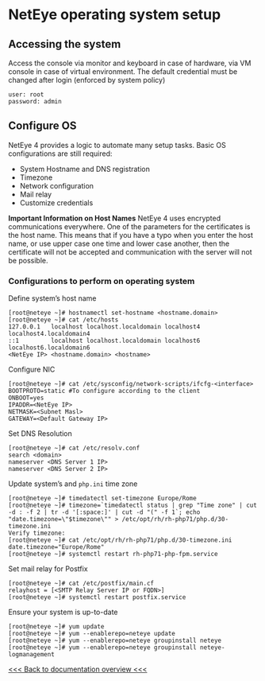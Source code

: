 # NetEye operating system setup

## Accessing the system
Access the console via monitor and keyboard in case of hardware, via VM console in case of virtual environment.
The default credential must be changed after login (enforced by system policy)
```
user: root
password: admin
```

## Configure OS

NetEye 4 provides a logic to automate many setup tasks. Basic OS configurations are still required:
- System Hostname and DNS registration
- Timezone
- Network configuration
- Mail relay
- Customize credentials

__Important Information on Host Names__
NetEye 4 uses encrypted communications everywhere. One of the parameters for the certificates is the host name. This means that if you have a typo when you enter the host name, or use upper case one time and lower case another, then the certificate will not be accepted and communication with the server will not be possible.

### Configurations to perform on operating system

Define system’s host name
```
[root@neteye ~]# hostnamectl set-hostname <hostname.domain>
[root@neteye ~]# cat /etc/hosts
127.0.0.1   localhost localhost.localdomain localhost4 localhost4.localdomain4
::1         localhost localhost.localdomain localhost6 localhost6.localdomain6
<NetEye IP> <hostname.domain> <hostname>
```

Configure NIC
```
[root@neteye ~]# cat /etc/sysconfig/network-scripts/ifcfg-<interface>
BOOTPROTO=static #To configure according to the client
ONBOOT=yes
IPADDR=<NetEye IP>
NETMASK=<Subnet Masl>
GATEWAY=<Default Gateway IP>
```
Set DNS Resolution
```
[root@neteye ~]# cat /etc/resolv.conf
search <domain>
nameserver <DNS Server 1 IP>
nameserver <DNS Server 2 IP>
```
Update system’s and `php.ini` time zone
```
[root@neteye ~]# timedatectl set-timezone Europe/Rome
[root@neteye ~]# timezone=`timedatectl status | grep "Time zone" | cut -d : -f 2 | tr -d '[:space:]' | cut -d "(" -f 1`; echo "date.timezone=\"$timezone\"" > /etc/opt/rh/rh-php71/php.d/30-timezone.ini
Verify timezone:
[root@neteye ~]# cat /etc/opt/rh/rh-php71/php.d/30-timezone.ini
date.timezone="Europe/Rome"
[root@neteye ~]# systemctl restart rh-php71-php-fpm.service
```
Set mail relay for Postfix
```
[root@neteye ~]# cat /etc/postfix/main.cf
relayhost = [<SMTP Relay Server IP or FQDN>]
[root@neteye ~]# systemctl restart postfix.service
```
Ensure your system is up-to-date
```
[root@neteye ~]# yum update
[root@neteye ~]# yum --enablerepo=neteye update
[root@neteye ~]# yum --enablerepo=neteye groupinstall neteye
[root@neteye ~]# yum --enablerepo=neteye groupinstall neteye-logmanagement
```

[<<< Back to documentation overview <<<](./README.md)
